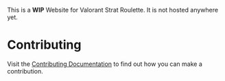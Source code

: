 
This is a **WIP** Website for Valorant Strat Roulette. It is not hosted anywhere yet.
# Contributing
Visit the [Contributing Documentation](https://github.com/LaurinSorgend/frenly-goobers/blob/main/docs/CONTRIBUTING.md) to find out how you can make a contribution.